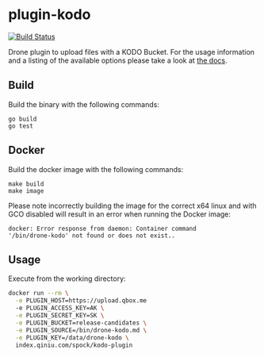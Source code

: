 # plugin-kodo

[![Build Status](http://drone-server.ke-cs.dev.qiniu.io/api/badges/yaoshipu/drone-kodo/status.svg)](http://drone-server.ke-cs.dev.qiniu.io/yaoshipu/drone-kodo)

Drone plugin to upload files with a KODO Bucket. For the
usage information and a listing of the available options please take a look at
[the docs](DOCS.md).

## Build

Build the binary with the following commands:

```
go build
go test
```

## Docker

Build the docker image with the following commands:

```
make build
make image
```

Please note incorrectly building the image for the correct x64 linux and with
GCO disabled will result in an error when running the Docker image:

```
docker: Error response from daemon: Container command
'/bin/drone-kodo' not found or does not exist..
```

## Usage

Execute from the working directory:


```sh
docker run --rm \
  -e PLUGIN_HOST=https://upload.qbox.me
  -e PLUGIN_ACCESS_KEY=AK \
  -e PLUGIN_SECRET_KEY=SK \
  -e PLUGIN_BUCKET=release-candidates \
  -e PLUGIN_SOURCE=/bin/drone-kodo.md \
  -e PLUGIN_KEY=/data/drone-kodo \
  index.qiniu.com/spock/kodo-plugin
```
